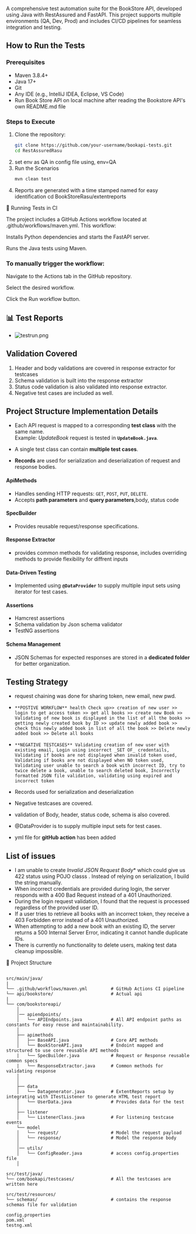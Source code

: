 A comprehensive test automation suite for the BookStore API, developed using Java with RestAssured and FastAPI. This project supports multiple environments (QA, Dev, Prod) and includes CI/CD pipelines for seamless integration and testing.

## How to Run the Tests

### Prerequisites

- Maven 3.8.4+
- Java 17+
- Git
- Any IDE (e.g., IntelliJ IDEA, Eclipse, VS Code)
- Run Book Store API on local machine after reading the Bookstore API's own README.md file

### Steps to Execute

1. Clone the repository:
   ```bash
   git clone https://github.com/your-username/bookapi-tests.git
   cd RestAssuredRasu
2. set env as QA in config file using, env=QA
3. Run the Scenarios
   ```bash
   mvn clean test
4.  Reports are generated with a time stamped named for easy identification
    cd BookStoreRasu/extentreports

🧪 Running Tests in CI

The project includes a GitHub Actions workflow located at .github/workflows/maven.yml. This workflow:

Installs Python dependencies and starts the FastAPI server.

Runs the Java tests using Maven.

### To manually trigger the workflow:

Navigate to the Actions tab in the GitHub repository.

Select the desired workflow.

Click the Run workflow button.    

## 📊 Test Reports
- ![testrun.png](screenshots/testrun.png)

## Validation Covered

1. Header and body validations are covered in response extractor for testcases
2. Schema validation is built into the response extractor
3. Status code validation is also validated into response extractor.
4. Negative test cases are included as well.


## Project Structure Implementation Details

- Each API request is mapped to a corresponding **test class** with the same name.  
  Example: *UpdateBook* request is tested in **`UpdateBook.java`**.

- A single test class can contain **multiple test cases**.

- **Records** are used for serialization and deserialization of request and response bodies.


#### ApiMethods
- Handles sending HTTP requests: `GET`, `POST`, `PUT`, `DELETE`.
- Accepts **path parameters** and **query parameters**,body, status code
#### SpecBuilder
- Provides reusable request/response specifications.

#### Response Extractor
- provides common methods for validating response, includes overriding methods to provide flexibility for diffrent inputs

#### Data-Driven Testing
- Implemented using **`@DataProvider`** to supply multiple input sets using iterator for test cases.

#### Assertions
- Hamcrest assertions
- Schema validation by Json schema validator 
- TestNG assertions

#### Schema Management
- JSON Schemas for expected responses are stored in a **dedicated folder** for better organization.

## Testing Strategy
- request chaining was done for sharing token, new email, new pwd.

- `**POSTIVE WORKFLOW** health Check up>> creation of new user >> login to get access token >> get all books >> create new Book >> Validating of new book is displayed in the list of all the books >> getting newly created book by ID >> update newly added book >> check this newly added book in list of all the book >> Delete newly added book >> Delete all books`

- `**NEGATIVE TESTCASES** Validating creation of new user with existing email, Login using incorrect _SET OF_ credentails, Validating if books are not displayed when invalid token used, Validating if books are not displayed when NO token used, Validating user unable to search a book with incorrect ID, try to twice delete a book, unable to search deleted book, Incorrectly formatted JSON file validation, validating using expired and incorrect token`
- Records used for serialization and deserialization
- Negative testcases are covered.
- validation of Body, header, status code, schema is also covered.
- @DataProvider is to supply multiple input sets for test cases.
- yml file for **gitHub action** has been added

## List of issues
-  I am  unable to create *Invalid JSON Request Body** which could give us 422 status using POJO classs .
   Instead of relying on serialization, I build the string manually.
- When incorrect credentials are provided during login, the server responds with a 400 Bad Request instead of a 401 Unauthorized.
- During the login request validation, I found that the request is processed regardless of the provided user ID.
- If a user tries to retrieve all books with an incorrect token, they receive a 403 Forbidden error instead of a 401 Unauthorized.
- When attempting to add a new book with an existing ID, the server returns a 500 Internal Server Error, indicating it cannot handle duplicate IDs.
- There is currently no functionality to delete users, making test data cleanup impossible.
    
📁 Project Structure

```

src/main/java/
|
└── .github/workflows/maven.yml         # GitHub Actions CI pipeline
└── api/bookstore/                      # Actual api
|
└── com/bookstoreapi/
    │      
    │── apiendpoints/
    │   └── APIEndpoints.java           # All API endpoint paths as constants for easy reuse and maintainability.      
    │
    ├── apimethods
    │   ├── BaseAPI.java                # Core API methods 
    │   └── BookStoreAPI.java           # Endoint mapped and structured to use core reusable API methods
    |   └── SpecBuilder.java            # Request or Response reusable common specs
    |   └── ResponseExtractor.java      # Common methods for validating response
    │   
    │
    ├── data
    │   └── Datagenerator.java          # ExtentReports setup by integrating with ITestListener to generate HTML test report
    │   └── UserData.java               # Provides data for the test 
    │
    ├── listener
    │   └── ListenerClass.java          # For listening testcase events
    └── model                  
    │   └── request/                    # Model the request payload 
    │   └── response/                   # Model the response body
    │
    │── utils/
    │   └── ConfigReader.java           # access config.properties file
    │   
       
src/test/java/
└── com/bookapi/testcases/              # All the testcases are written here
                         
src/test/resources/
└── schemas/                            # contains the response schemas file for validation

config.properties                       
pom.xml                                     
testng.xml


